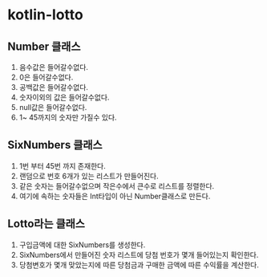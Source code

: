 # kotlin-lotto

## Number 클래스
1. 음수값은 들어갈수없다.
2. 0은 들어갈수없다.
3. 공백값은 들어갈수없다.
4. 숫자이외의 값은 들어갈수없다.
5. null값은 들어갈수없다.
6. 1~ 45까지의 숫자만 가질수 있다.

## SixNumbers 클래스
1. 1번 부터 45번 까지 존재한다.
2. 랜덤으로 번호 6개가 있는 리스트가 만들어진다.
3. 같은 숫자는 들어갈수없으며 작은수에서 큰수로 리스트를 정렬한다.
4. 여기에 속하는 숫자들은 Int타입이 아닌 Number클래스로 만든다.

## Lotto라는 클래스
1. 구입금액에 대한 SixNumbers를 생성한다.
2. SixNumbers에서 만들어진 숫자 리스트에 당첨 번호가 몇개 들어있는지 확인한다.
3. 당첨변호가 몇개 맞았는지에 따른 당첨금과 구매한 금액에 따른 수익률을 계산한다.
